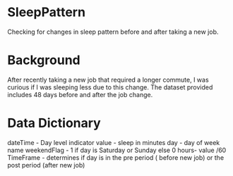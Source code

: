 # SleepPattern
Checking for changes in sleep pattern before and after taking a new job.

# Background
After recently taking a new job that required a longer commute, I was curious if I was sleeping less due to this change. The dataset provided includes 48 days before and after the job change. 

# Data Dictionary
dateTime - Day level indicator
value - sleep in minutes
day - day of week name
weekendFlag - 1 if day is Saturday or Sunday else 0
hours- value /60
TimeFrame - determines if day is in the pre period ( before new job) or the post period (after new job)

